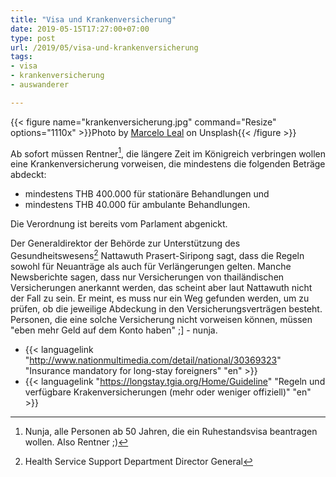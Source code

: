 ```yaml
---
title: "Visa und Krankenversicherung"
date: 2019-05-15T17:27:00+07:00
type: post
url: /2019/05/visa-und-krankenversicherung
tags:
- visa
- krankenversicherung
- auswanderer

---
```


{{< figure name="krankenversicherung.jpg" command="Resize" options="1110x" >}}Photo by [Marcelo Leal](https://unsplash.com/photos/6pcGTJDuf6M) on Unsplash{{< /figure >}}
<!--lint disable no-undefined-references-->
Ab sofort müssen Rentner[^1], die längere Zeit im Königreich verbringen wollen eine Krankenversicherung vorweisen, die mindestens die folgenden Beträge abdeckt:

-   mindestens THB 400.000 für stationäre Behandlungen und
-   mindestens THB 40.000 für ambulante Behandlungen.

Die Verordnung ist bereits vom Parlament abgenickt. 

Der Generaldirektor der Behörde zur Unterstützung des Gesundheitswesens[^2] Nattawuth Prasert-Siripong sagt, dass die Regeln sowohl für Neuanträge als auch für Verlängerungen gelten. Manche Newsberichte sagen, dass nur Versicherungen von thailändischen Versicherungen anerkannt werden, das scheint aber laut Nattawuth nicht der Fall zu sein. Er meint, es muss nur ein Weg gefunden werden, um zu prüfen, ob die jeweilige Abdeckung in den Versicherungsverträgen besteht. Personen, die eine solche Versicherung nicht vorweisen können, müssen "eben mehr Geld auf dem Konto haben" ;] - nunja.

-   {{< languagelink "http://www.nationmultimedia.com/detail/national/30369323" "Insurance mandatory for long-stay foreigners" "en" >}}
-   {{< languagelink "https://longstay.tgia.org/Home/Guideline" "Regeln und verfügbare Krakenversicherungen (mehr oder weniger offiziell)" "en" >}}

[^1]: Nunja, alle Personen ab 50 Jahren, die ein Ruhestandsvisa beantragen wollen. Also Rentner ;)
[^2]: Health Service Support Department Director General
